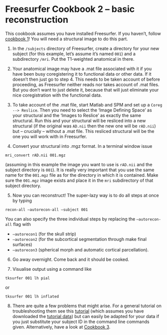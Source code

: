 # Freesurfer Cookbook 2 – basic reconstruction

This cookbook assumes you have installed Freesurfer. If you haven’t, follow [cookbook 1](Cookbook_1.md)! You will need a structural image to do this part.

1.  In the `/subjects` directory of Freesurfer, create a directory for your new subject (for this example, let’s assume it’s named `001`) and a subdirectory `/mri`. Put the T1-weighted anatomical in there.

2.  Your anatomical image may have a .mat file associated with it if you have been busy coregistering it to functional data or other data. If it doesn’t then just go to step 4. This needs to be taken account of before proceeding, as Freesurfer neither reads nor takes account of .mat files. But you don’t want to just delete it, because that will just eliminate your nice coregistration with the functional data.

3.  To take account of the .mat file, start Matlab and SPM and set up a `Coreg --> Reslice`. Then you need to select the ‘Image Defining Space’ as your structural and the ‘Images to Reslice’ as exactly the same structural. Run this and your structural will be resliced into a new structural (if the original was `AD.nii` then the new one will be `rAD.nii`) but – crucially – without a .mat file. This resliced structural will be the one you will work with in Freesurfer.

4.  Convert your structural into .mgz format. In a terminal window issue

```
mri_convert rAD.nii 001.mgz
```

(assuming in this example the image you want to use is `rAD.nii` and the subject directory is `001`). It is really very important that you use the same name for the `001.mgz` file as for the directory in which it is contained. Make sure the `001.mgz` image exists and place it in the `mri` subdirectory of that subject directory.

5. Now you can reconstruct! The super-lazy way is to do all steps at once by typing

```
recon-all –autorecon-all –subject 001
```

You can also specify the three individual steps by replacing the `–autorecon-all` flag with
-   `–autorecon1` (for the skull strip)
-   `–autorecon2` (for the subcortical segmentation through make final surfaces)
-   `–autorecon3` (spherical morph and automatic cortical parcellation).

6. Go away overnight. Come back and it should be cooked.

7. Visualise output using a command like

```
tksurfer 001 lh pial
```

or

```
tksurfer 001 lh inflated
```

8. There are quite a few problems that might arise. For a general tutorial on troubleshooting them see this [tutorial](http://surfer.nmr.mgh.harvard.edu/fswiki/FsTutorial/OutputData) (which assumes you have downloaded the [tutorial data](http://surfer.nmr.mgh.harvard.edu/fswiki/FsTutorial/Data)) but can easily be adapted for your data if you just substitute your subject ID in the command line commands given. Alternatively, have a look at [Cookbook 3](Cookbook_3.md).
